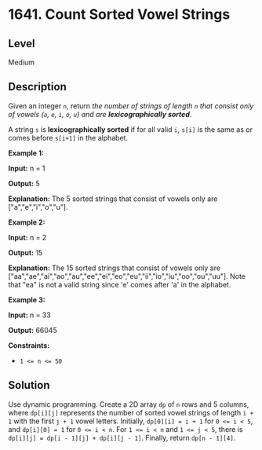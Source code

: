 # 1641. Count Sorted Vowel Strings
## Level
Medium

## Description
Given an integer `n`, return *the number of strings of length `n` that consist only of vowels (`a`, `e`, `i`, `o`, `u`) and are **lexicographically sorted***.

A string `s` is **lexicographically sorted** if for all valid `i`, `s[i]` is the same as or comes before `s[i+1]` in the alphabet.

**Example 1:**

**Input:** n = 1

**Output:** 5

**Explanation:** The 5 sorted strings that consist of vowels only are ["a","e","i","o","u"].

**Example 2:**

**Input:** n = 2

**Output:** 15

**Explanation:** The 15 sorted strings that consist of vowels only are
["aa","ae","ai","ao","au","ee","ei","eo","eu","ii","io","iu","oo","ou","uu"].
Note that "ea" is not a valid string since 'e' comes after 'a' in the alphabet.

**Example 3:**

**Input:** n = 33

**Output:** 66045

**Constraints:**

* `1 <= n <= 50`

## Solution
Use dynamic programming. Create a 2D array `dp` of `n` rows and 5 columns, where `dp[i][j]` represents the number of sorted vowel strings of length `i + 1` with the first `j + 1` vowel letters. Initially, `dp[0][i] = i + 1` for `0 <= i < 5`, and `dp[i][0] = 1` for `0 <= i < n`. For `1 <= i < n` and `1 <= j < 5`, there is `dp[i][j] = dp[i - 1][j] + dp[i][j - 1]`. Finally, return `dp[n - 1][4]`.
